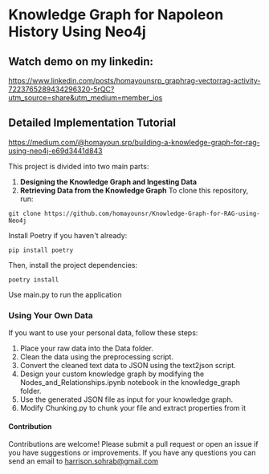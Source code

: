 # Knowledge Graph for Napoleon History Using Neo4j

## Watch demo on my linkedin:
https://www.linkedin.com/posts/homayounsrp_graphrag-vectorrag-activity-7223765289434296320-5rQC?utm_source=share&utm_medium=member_ios
## Detailed Implementation Tutorial
https://medium.com/@homayoun.srp/building-a-knowledge-graph-for-rag-using-neo4j-e69d3441d843


This project is divided into two main parts:

1. **Designing the Knowledge Graph and Ingesting Data**
2. **Retrieving Data from the Knowledge Graph**
To clone this repository, run:
```
git clone https://github.com/homayounsr/Knowledge-Graph-for-RAG-using-Neo4j
```

Install Poetry if you haven't already:
```
pip install poetry
```

Then, install the project dependencies:
```
poetry install
```
Use main.py to run the application

### Using Your Own Data
If you want to use your personal data, follow these steps:

1. Place your raw data into the Data folder.
2. Clean the data using the preprocessing script.
3. Convert the cleaned text data to JSON using the text2json script.
4. Design your custom knowledge graph by modifying the Nodes_and_Relationships.ipynb notebook in the knowledge_graph folder.
5. Use the generated JSON file as input for your knowledge graph.
6. Modify Chunking.py to chunk your file and extract properties from it

#### Contribution
Contributions are welcome! Please submit a pull request or open an issue if you have suggestions or improvements.
If you have any questions you can send an email
to harrison.sohrab@gmail.com
 
